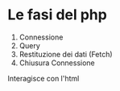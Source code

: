 # Le fasi del php

1. Connessione
2. Query
3. Restituzione dei dati (Fetch)
4. Chiusura Connessione

Interagisce con l'html
<!--stackedit_data:
eyJoaXN0b3J5IjpbLTYzNzQzNTU4Nl19
-->